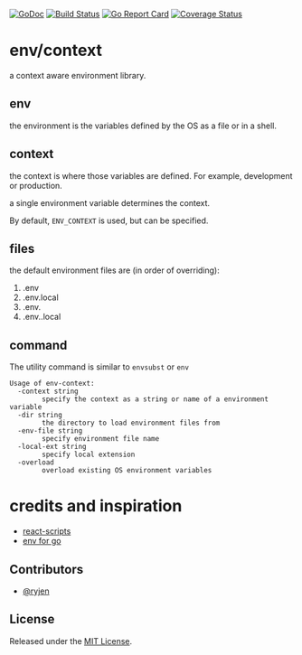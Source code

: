 [![GoDoc](https://godoc.org/github.com/ryjen/env?status.svg)](https://godoc.org/github.com/ryjen/env)
[![Build Status](https://travis-ci.org/ryjen/env.svg?branch=master)](https://travis-ci.org/ryjen/env)
[![Go Report Card](https://goreportcard.com/badge/github.com/ryjen/env)](https://goreportcard.com/report/github.com/ryjen/env)
[![Coverage Status](https://coveralls.io/repos/github/ryjen/env/badge.png?branch=master)](https://coveralls.io/github/ryjen/env?branch=master)

# env/context

a context aware environment library. 

## env

the environment is the variables defined by the OS as a file or in a shell.

## context

the context is where those variables are defined.  For example, development or production.

a single environment variable determines the context.

By default, `ENV_CONTEXT` is used, but can be specified.

## files

the default environment files are (in order of overriding):

1. .env
2. .env.local 
3. .env.<context>
4. .env.<context>.local

## command

The utility command is similar to `envsubst` or `env`
```
Usage of env-context:
  -context string
    	specify the context as a string or name of a environment variable
  -dir string
    	the directory to load environment files from
  -env-file string
    	specify environment file name
  -local-ext string
    	specify local extension
  -overload
    	overload existing OS environment variables
```

# credits and inspiration

* [react-scripts](https://create-react-app.dev/docs/adding-custom-environment-variables/#adding-development-environment-variables-in-env)
* [env for go](https://github.com/golobby/env)


## Contributors

* [@ryjen](https://github.com/ryjen)

## License

Released under the [MIT License](http://opensource.org/licenses/mit-license.php).